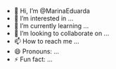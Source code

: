 - 👋 Hi, I’m @MarinaEduarda
- 👀 I’m interested in ...
- 🌱 I’m currently learning ...
- 💞️ I’m looking to collaborate on ...
- 📫 How to reach me ...
- 😄 Pronouns: ...
- ⚡ Fun fact: ...

<!---
MarinaEduarda/MarinaEduarda is a ✨ special ✨ repository because its `README.md` (this file) appears on your GitHub profile.
You can click the Preview link to take a look at your changes.
--->
